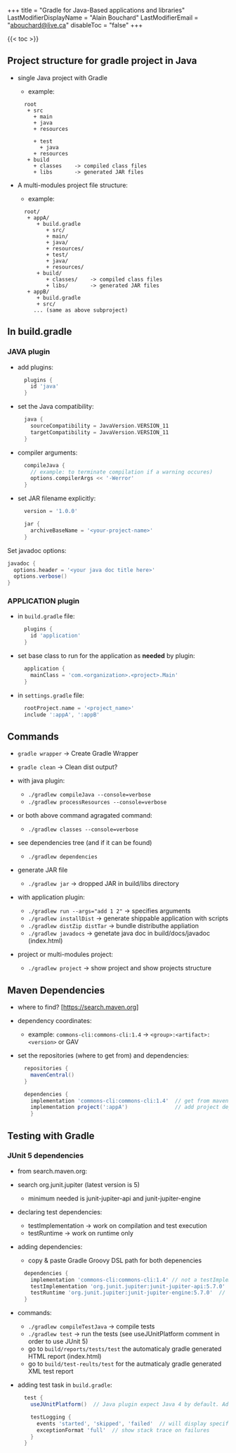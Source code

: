 +++
title = "Gradle for Java-Based applications and libraries"
LastModifierDisplayName = "Alain Bouchard"
LastModifierEmail = "abouchard@live.ca"
disableToc = "false"
+++

{{< toc >}}

## Project structure for gradle project in Java

- single Java project with Gradle
  - example:

  ```text
    root
     + src
       + main
       + java
       + resources

       + test
         + java
       + resources
     + build
       + classes    -> compiled class files
       + libs       -> generated JAR files
  ```

- A multi-modules project file structure:
  - example:

  ```text
    root/
     + appA/
        + build.gradle
           + src/
           + main/
           + java/
           + resources/
           + test/
           + java/
           + resources/
        + build/
           + classes/    -> compiled class files
           + libs/       -> generated JAR files
     + appB/
        + build.gradle
        + src/
       ... (same as above subproject)
  ```

## In build.gradle

### JAVA plugin

- add plugins:

  ```groovy
    plugins {
      id 'java'
    }
  ```

- set the Java compatibility:

  ```groovy
    java {
      sourceCompatibility = JavaVersion.VERSION_11
      targetCompatibility = JavaVersion.VERSION_11
    }
  ```

- compiler arguments:

  ```groovy
    compileJava {
      // example: to terminate compilation if a warning occures)
      options.compilerArgs << '-Werror'
    }
  ```

- set JAR filename explicitly:

  ```groovy
    version = '1.0.0'

    jar {
      archiveBaseName = '<your-project-name>'
    }
  ```

Set javadoc options:

  ```groovy
  javadoc {
    options.header = '<your java doc title here>'
    options.verbose()
  }
  ```

### APPLICATION plugin

- in `build.gradle` file:

  ```groovy
    plugins {
      id 'application'
    }
  ```

- set base class to run for the application as **needed** by plugin:

  ```groovy
    application {
      mainClass = 'com.<organization>.<project>.Main'
    }
  ```

- in `settings.gradle` file:

  ```groovy
    rootProject.name = '<project_name>'
    include ':appA', ':appB'
  ```

## Commands

- `gradle wrapper`  -> Create Gradle Wrapper
- `gradle clean`    -> Clean dist output?

- with java plugin:
  - `./gradlew compileJava --console=verbose`
  - `./gradlew processResources --console=verbose`
- or both above command agragated command:
  - `./gradlew classes --console=verbose`

- see dependencies tree (and if it can be found)
  - `./gradlew dependencies`

- generate JAR file
  - `./gradlew jar` -> dropped JAR in build/libs directory

- with application plugin:
  - `./gradlew run --args="add 1 2"`  -> specifies arguments
  - `./gradlew installDist`           -> generate shippable application with scripts
  - `./gradlew distZip distTar`       -> bundle distributhe appliation
  - `./gradlew javadocs`              -> genetate java doc in build/docs/javadoc (index.html)

- project or multi-modules project:
  - `./gradlew project`               -> show project and show projects structure

## Maven Dependencies

- where to find? [https://search.maven.org]
- dependency coordinates:
  - example: `commons-cli:commons-cli:1.4` -> `<group>:<artifact>:<version>` or GAV

- set the repositories (where to get from) and dependencies:

  ```groovy
    repositories {
      mavenCentral()
    }

    dependencies {
      implementation 'commons-cli:commons-cli:1.4'  // get from maven repo search results
      implementation project(':appA')               // add project dependencies (other modules from this project)
      }
  ```

## Testing with Gradle

### JUnit 5 dependencies

- from search.maven.org:
- search org.junit.jupiter (latest version is 5)
  - minimum needed is junit-jupiter-api and junit-jupiter-engine
- declaring test dependencies:
  - testImplementation -> work on compilation and test execution
  - testRuntime -> work on runtime only
- adding dependencies:
  - copy & paste Gradle Groovy DSL path for both depenencies

  ```groovy
    dependencies {
      implementation 'commons-cli:commons-cli:1.4' // not a testImplementation!
      testImplementation 'org.junit.jupiter:junit-jupiter-api:5.7.0'  // test dependency
      testRuntime 'org.junit.jupiter:junit-jupiter-engine:5.7.0'  // test dependency on run time only
    }
  ```

- commands:
  - `./gradlew compileTestJava` -> compile tests
  - `./gradlew test`            -> run the tests (see useJUnitPlatform comment in order to use JUnit 5)
  - go to `build/reports/tests/test` the automaticaly gradle generated HTML report (index.html)
  - go to `build/test-reults/test` for the autmaticaly gradle generated XML test report
- adding test task in `build.gradle`:

  ```groovy
    test {
      useJUnitPlatform()  // Java plugin expect Java 4 by default. Add useJUnitPlatform to indicates to use JUnit5 instead

      testLogging {
        events 'started', 'skipped', 'failed'  // will display specified events on run time
        exceptionFormat 'full'  // show stack trace on failures
      }
    }
  ```
